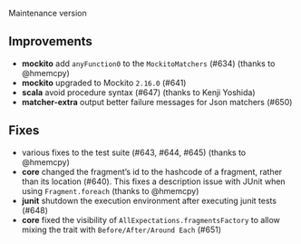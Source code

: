 Maintenance version

## Improvements

 * **mockito** add `anyFunction0` to the `MockitoMatchers` (#634) (thanks to @hmemcpy)
 * **mockito** upgraded to Mockito `2.16.0` (#641)
 * **scala** avoid procedure syntax (#647) (thanks to Kenji Yoshida)
 * **matcher-extra** output better failure messages for Json matchers (#650)
 
## Fixes

 * various fixes to the test suite (#643, #644, #645) (thanks to @hmemcpy)
 * **core** changed the fragment’s id to the hashcode of a fragment, rather than its location (#640). This fixes a
      description issue with JUnit when using `Fragment.foreach` (thanks to @hmemcpy)
 * **junit** shutdown the execution environment after executing junit tests (#648)
 * **core** fixed the visibility of `AllExpectations.fragmentsFactory` to allow mixing the trait with 
 `Before/After/Around Each` (#651)


